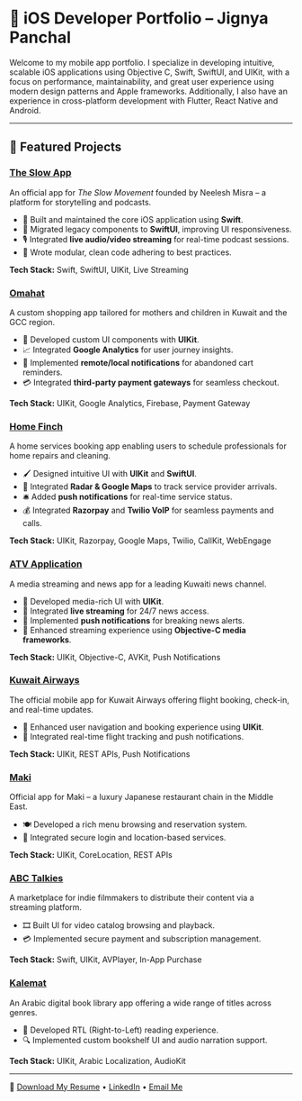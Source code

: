 # 📱 iOS Developer Portfolio – Jignya Panchal

Welcome to my mobile app portfolio. I specialize in developing intuitive, scalable iOS applications using Objective C, Swift, SwiftUI, and UIKit, with a focus on performance, maintainability, and great user experience using modern design patterns and Apple frameworks. Additionally, I also have an experience in cross-platform development with Flutter, React Native and Android.


---

## 📌 Featured Projects

### [The Slow App](projects/the-slow-app.md)
An official app for *The Slow Movement* founded by Neelesh Misra – a platform for storytelling and podcasts.

- 🔧 Built and maintained the core iOS application using **Swift**.
- 🔄 Migrated legacy components to **SwiftUI**, improving UI responsiveness.
- 🎙️ Integrated **live audio/video streaming** for real-time podcast sessions.
- 🧼 Wrote modular, clean code adhering to best practices.

**Tech Stack:** Swift, SwiftUI, UIKit, Live Streaming 

### [Omahat](projects/omahat.md)
A custom shopping app tailored for mothers and children in Kuwait and the GCC region.

- 🧩 Developed custom UI components with **UIKit**.
- 📈 Integrated **Google Analytics** for user journey insights.
- 🔔 Implemented **remote/local notifications** for abandoned cart reminders.
- 💳 Integrated **third-party payment gateways** for seamless checkout.

**Tech Stack:** UIKit, Google Analytics, Firebase, Payment Gateway 

### [Home Finch](projects/home-finch.md)
A home services booking app enabling users to schedule professionals for home repairs and cleaning.

- 🖌️ Designed intuitive UI with **UIKit** and **SwiftUI**.
- 📍 Integrated **Radar & Google Maps** to track service provider arrivals.
- 🛎️ Added **push notifications** for real-time service status.
- 💰 Integrated **Razorpay** and **Twilio VoIP** for seamless payments and calls.

**Tech Stack:** UIKit, Razorpay, Google Maps, Twilio, CallKit, WebEngage  

### [ATV Application](projects/atv-app.md)
A media streaming and news app for a leading Kuwaiti news channel.

- 🎥 Developed media-rich UI with **UIKit**.
- 📰 Integrated **live streaming** for 24/7 news access.
- 📣 Implemented **push notifications** for breaking news alerts.
- 🧠 Enhanced streaming experience using **Objective-C media frameworks**.

**Tech Stack:** UIKit, Objective-C, AVKit, Push Notifications 

### [Kuwait Airways](projects/kuwait-airways.md)
The official mobile app for Kuwait Airways offering flight booking, check-in, and real-time updates.

- 🧭 Enhanced user navigation and booking experience using **UIKit**.
- 🧳 Integrated real-time flight tracking and push notifications.

**Tech Stack:** UIKit, REST APIs, Push Notifications

### [Maki](projects/maki.md)
Official app for Maki – a luxury Japanese restaurant chain in the Middle East.

- 🍽️ Developed a rich menu browsing and reservation system.
- 🔐 Integrated secure login and location-based services.

**Tech Stack:** UIKit, CoreLocation, REST APIs 

### [ABC Talkies](projects/abc-talkies.md)
A marketplace for indie filmmakers to distribute their content via a streaming platform.

- 🎞️ Built UI for video catalog browsing and playback.
- 💳 Implemented secure payment and subscription management.

**Tech Stack:** Swift, UIKit, AVPlayer, In-App Purchase 

### [Kalemat](projects/kalemat.md)
An Arabic digital book library app offering a wide range of titles across genres.

- 📖 Developed RTL (Right-to-Left) reading experience.
- 🔍 Implemented custom bookshelf UI and audio narration support.

**Tech Stack:** UIKit, Arabic Localization, AudioKit

---
📄 [Download My Resume](assets/Jignya_Resume.pdf) • [LinkedIn](https://linkedin.com/in/yourprofile) • [Email Me](mailto:your.email@example.com)
